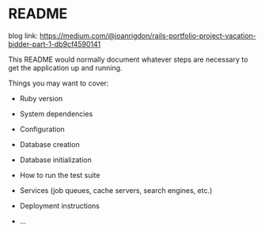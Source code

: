 # README

blog link:
https://medium.com/@joanrigdon/rails-portfolio-project-vacation-bidder-part-1-db9cf4590141

This README would normally document whatever steps are necessary to get the
application up and running.

Things you may want to cover:

* Ruby version

* System dependencies

* Configuration

* Database creation

* Database initialization

* How to run the test suite

* Services (job queues, cache servers, search engines, etc.)

* Deployment instructions

* ...
